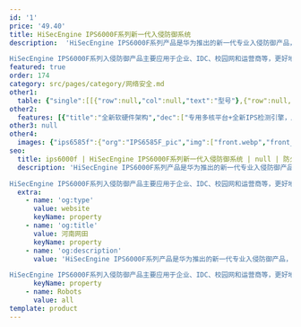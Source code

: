 ```yaml
---
id: '1'
price: '49.40'
title: HiSecEngine IPS6000F系列新一代入侵防御系统
description:  'HiSecEngine IPS6000F系列产品是华为推出的新一代专业入侵防御产品，在传统IPS产品的基础上进行了扩展：采用全新软硬件架构，增加网络环境感知能力、深度应用感知能力、内容感知能力，以及对未知威胁的防御能力，实现了更精准的检测能力、更优化的管理体验。

HiSecEngine IPS6000F系列入侵防御产品主要应用于企业、IDC、校园网和运营商等，更好地保障客户应用和业务安全，实现对网络基础设施、服务器、客户端以及网络带宽性能的全面防护。'
featured: true
order: 174
category: src/pages/category/网络安全.md
other1: 
  table: {"single":[[{"row":null,"col":null,"text":"型号"},{"row":null,"col":null,"text":"IPS6585F"},{"row":null,"col":null,"text":"IPS6615F"},{"row":null,"col":null,"text":"IPS6625F"}],[{"row":null,"col":null,"text":"业务口"},{"row":null,"col":null,"text":"8*GE COMBO + 4*GE(RJ45) + 4*GE(SFP ) 6*10GE(SFP+)"},{"row":null,"col":null,"text":"8*GE COMBO + 4*GE(RJ45) + 4*GE(SFP ) 6*10GE(SFP+)"},{"row":null,"col":null,"text":"8*GE COMBO + 4*GE(RJ45)+ 10*10GE(SFP+)"}],[{"row":null,"col":null,"text":"安全策略"},{"row":null,"col":"3","text":"一体化策略管理，内置场景模板，支持策略优先级设置，支持基于 IP 地址、应用、时间段等对象下发指定的安全策略。"}],[{"row":null,"col":null,"text":"应用识别与管控"},{"row":null,"col":"3","text":"识别6000+应用，访问控制精度到应用功能，例如：区分微信的文字和语音。应用识别与入侵检测、防病毒相结合，提高检测性能和准确率。"}],[{"row":null,"col":null,"text":"入侵防御"},{"row":null,"col":"3","text":"准确检测并防御针对操作系统、应用、服务器等各种漏洞的攻击，支持 0 day 攻击防护。\n可防护各种针对web的攻击，包括SQL注入攻击和跨站脚本攻击等。"}],[{"row":null,"col":null,"text":"反病毒"},{"row":null,"col":"3","text":"支持流检测和病毒引擎全文检测双检测模式, 流模式。"}],[{"row":null,"col":null,"text":"DoS/DDoS 攻击防护/检测"},{"row":null,"col":"3","text":"支持DDoS攻击防护，可防范SYN flood、UDP flood等种常见网络层DDoS攻击及HTTP、HTTPS、SIP、DNS 等应用层 DDoS 攻击。\n支持智能学习流量模型。"}],[{"row":null,"col":null,"text":"URL 过滤"},{"row":null,"col":"3","text":"支持URL关键字检测及阻断，日志告警。"}]]}
other2:
  features: [{"title":"全新软硬件架构","dec":["专用多核平台+全新IPS检测引擎，威胁检测性能大幅提升"]},{"title":"全面精准检测","dec":["针对系统、应用、恶意软件及客户端攻击等进行全面、多重检测"]},{"title":"快速有效防御","dec":["及时捕获最新威胁特征、发布签名、升级检测引擎，快速有效阻断攻击"]}]
other3: null
other4:
  images: {"ips6585f":{"org":"IPS6585F_pic","img":["front.webp","front_left.webp","front_right.webp","front_top.webp","rear.webp","rear_left.webp","rear_right.webp","rear_top.webp"]}}
seo:
  title: ips6000f | HiSecEngine IPS6000F系列新一代入侵防御系统 | null | 防火墙及应用安全网关 | 网络安全 | 企业网络
  description: 'HiSecEngine IPS6000F系列产品是华为推出的新一代专业入侵防御产品，在传统IPS产品的基础上进行了扩展：采用全新软硬件架构，增加网络环境感知能力、深度应用感知能力、内容感知能力，以及对未知威胁的防御能力，实现了更精准的检测能力、更优化的管理体验。

HiSecEngine IPS6000F系列入侵防御产品主要应用于企业、IDC、校园网和运营商等，更好地保障客户应用和业务安全，实现对网络基础设施、服务器、客户端以及网络带宽性能的全面防护。'
  extra:
    - name: 'og:type'
      value: website
      keyName: property
    - name: 'og:title'
      value: 河南网田
      keyName: property
    - name: 'og:description'
      value: 'HiSecEngine IPS6000F系列产品是华为推出的新一代专业入侵防御产品，在传统IPS产品的基础上进行了扩展：采用全新软硬件架构，增加网络环境感知能力、深度应用感知能力、内容感知能力，以及对未知威胁的防御能力，实现了更精准的检测能力、更优化的管理体验。

HiSecEngine IPS6000F系列入侵防御产品主要应用于企业、IDC、校园网和运营商等，更好地保障客户应用和业务安全，实现对网络基础设施、服务器、客户端以及网络带宽性能的全面防护。'
      keyName: property
    - name: Robots
      value: all
template: product
---
```

